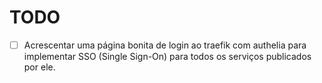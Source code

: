 # TODO

- [ ] Acrescentar uma página bonita de login ao traefik com authelia para implementar SSO (Single Sign-On) para todos os serviços publicados por ele.

